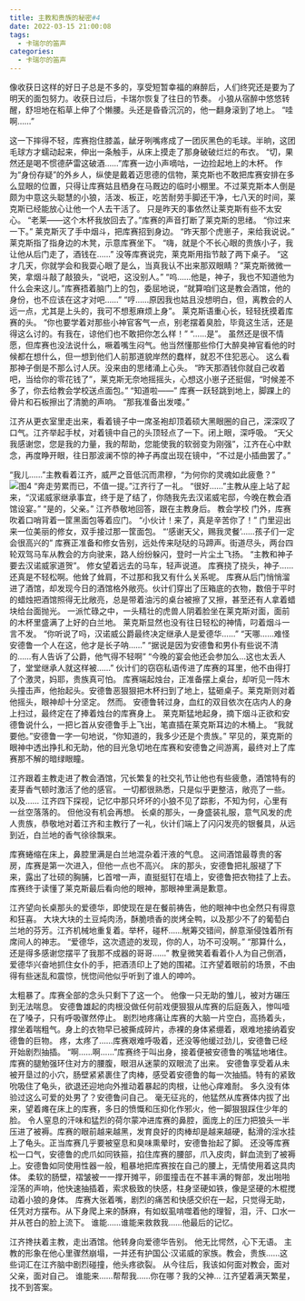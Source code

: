 ```yaml
---
title: 主教和贵族的秘密#4
date: 2022-03-15 21:00:08
tags:
  - 卡瑞尔的笛声
categories:
  - 卡瑞尔的笛声
---
```


像收获日这样的好日子总是不多的，享受短暂幸福的麻醉后，人们终究还是要为了明天的面包努力。收获日过后，卡瑞尔恢复了往日的节奏。
小狼从宿醉中悠悠转醒，舒坦地在稻草上伸了个懒腰。头还是昏昏沉沉的，他一翻身滚到了地上。
“哇啊……”
<!-- more -->
这一下摔得不轻，库赛抱住膝盖，龇牙咧嘴疼成了一团灰黑色的毛球。半晌，这团毛球方才蠕动起来，伸出一条触手，从床上摸走了那身破破烂烂的布衣。
“切，果然还是喝不惯德萨雷这破酒……”库赛一边小声嘀咕，一边捡起地上的木杯。
作为“身份存疑”的外乡人，纵使是戴着迈思德的信物，莱克斯也不敢把库赛安排在多么显眼的位置，只得让库赛姑且栖身在马厩边的临时小棚里。不过莱克斯本人倒是颇为中意这头聪慧的小狼，活泼、板正，吃苦耐劳手脚还干净，七八天的时间，莱克斯已经能放心让他一个人去干活了。
只是昨天的事依然让莱克斯有些不太安心。
“老莱——这个木杯我放回去了。”库赛的声音打断了莱克斯的思绪。
“你过来一下。”
莱克斯灭了手中烟斗，把库赛招到身边。
“昨天那个虎崽子，来给我说说。”
莱克斯指了指身边的木凳，示意库赛坐下。
“嗨，就是个不长心眼的贵族小子，我让他从后门走了，酒钱在……”
没等库赛说完，莱克斯用指节敲了两下桌子。
“这才几天，你就学会和我耍心眼了是么，当真我认不出来那双眼睛？”莱克斯微微一笑，拿烟斗敲了敲狼头，“说吧，这没别人。”
“呜……他是，神子，我也不知道他为什么会来这儿。”库赛捂着脑门上的包，委屈地说，“就算咱们这是教会酒馆，他的身份，也不应该在这才对吧……”
“哼……原因我也姑且没想明白，但，离教会的人远一点，尤其是上头的，我可不想惹麻烦上身”。
莱克斯语重心长，轻轻抚摸着库赛的头。
“你也要学着对那些小神官客气一点，别老摆着臭脸，毕竟这生活，还是得这么讨的。有我在，谅他们也不敢把你怎么样！”
“……是”。
虽然还是很不情愿，但库赛也没法说什么，噘着嘴生闷气。他当然懂那些伶仃大醉臭神官看他的时候都在想什么，但一想到他们人前那道貌岸然的蠢样，就忍不住犯恶心。
这么看那神子倒是不那么讨人厌。没来由的思绪涌上心头。
“昨天那酒钱你就自己收着吧，当给你的零花钱了”，莱克斯无奈地摇摇头，心想这小崽子还挺倔，“时候差不多了，你去给教会学校送点面包。”
“知道啦——”
库赛一跃轻跳到地上，脚踝上的骨片和石板擦出了清脆的声响。
“那我准备出发喽。”

江齐从更衣室里走出来，看着镜子中一席圣袍却顶着硕大黑眼圈的自己，深深叹了口气。江齐举起手杖，对着镜中自己的头顶轻点了一下。闭上眼，深呼吸。
“天父我感谢您，您是我的力量，我的帮助，您能使我的软弱变为刚强”，江齐在心中默念，再度睁开眼，往日那波澜不惊的神子再度出现在镜中，“不过是小插曲罢了。”

 “我儿……”主教看着江齐，威严之音低沉而肃穆，“为何你的灵魂如此疲惫？”
 ![图4](4.jpg)
“奔走劳累而已，不值一提。”江齐行了一礼。
“很好……”主教从座上站了起来，“汉诺威家继承事宜，终于是了结了，你随我先去汉诺威宅邸，今晚在教会酒馆设宴。”
“是的，父亲。”
江齐恭敬地回答，跟在主教身后。
教会学校 门外，库赛吹着口哨背着一筐黑面包等着应门。
“小伙计！来了，真是辛苦你了！”
门里迎出来一位美丽的修女，双手接过那一筐面包。
“‘感谢天父，赐我灵餐’……孩子们一定会很高兴的”
库赛正准备和修女告别，远处传来哒哒的马蹄声。街道尽头，两台四轮双驾马车从教会的方向驶来，路人纷纷躲闪，登时一片尘土飞扬。
“主教和神子要去汉诺威家道贺”。
修女望着远去的马车，轻声说道。
库赛挠了挠头，神子……还真是不轻松啊。他耸了耸肩，不过那和我又有什么关系呢。
库赛从后门悄悄溜进了酒馆，却发现今日的酒馆格外敞亮。伙计们穿出了压箱底的衣物，数倍于平时的蜡烛把酒馆照得无比敞亮，总是带着油污的桌台被擦了又擦，甚至还有人拿着蜡块给台面抛光。
一派忙碌之中，一头精壮的虎兽人阴着脸坐在莱克斯对面，面前的木杯里盛满了上好的白兰地。
莱克斯显然也没有往日轻松的神情，叼着烟斗一言不发。
“你听说了吗，汉诺威公爵最终决定继承人是爱德华……”
“天哪……难怪安德鲁一个人在这，他才是长子呐……”
“据说是因为安德鲁和男仆有些说不清的……有人告诉了公爵，他气得不轻啊”
“今晚的宴会他还会参加么…这也太丢人了，堂堂继承人就这样被……”
伙计们的窃窃私语传进了库赛的耳里，他不由得打了个激灵，妈耶，贵族真可怕。
库赛端起烛台，正准备摆上桌台，却听见一阵木头撞击声，他抬起头。安德鲁恶狠狠把木杯扫到了地上，猛砸桌子。莱克斯则对着他摇头，眼神却十分坚定。
然而。
安德鲁转过身，血红的双目依次在店内人的身上扫过，最终定在了捧着烛台的库赛身上。
莱克斯猛地起身，摘下烟斗正欲和安德鲁说什么，一把匕首从安德鲁手上飞出，笔直插在莱克斯耳边的木桶上。
“我就要他。”安德鲁一字一句地说，“你知道的，我多少还是个贵族。”
罕见的，莱克斯的眼神中透出挣扎和无助，他的目光急切地在库赛和安德鲁之间游离，最终对上了库赛那不解的暗绿眼瞳。

江齐跟着主教走进了教会酒馆，冗长繁复的社交礼节让他也有些疲惫，酒馆特有的麦芽香气顿时激活了他的感官。
一切都很熟悉，只是似乎更整洁，敞亮了一些。
以及……
江齐四下探视，记忆中那只坏坏的小狼不见了踪影，不知为何，心里有一丝空落落的。
但他没有机会再想。
长桌的那头，一身盛装礼服，意气风发的虎人贵族，恭敬地对着江齐和主教行了一礼，伙计们端上了闪闪发亮的银餐具，从远到近，白兰地的香气徐徐飘来。

库赛蜷缩在床上，鼻腔里满是白兰地混杂着汗液的气息。
这间酒馆最尊贵的客房，库赛是第一次进入，但他一点也不高兴。
床的那头，安德鲁把礼服褪了下来，露出了壮硕的胸脯，匕首噌一声，直挺挺钉在墙上，安德鲁把衣物挂了上去。
库赛终于读懂了莱克斯最后看向他的眼神，那眼神里满是歉意。

江齐望向长桌那头的爱德华，即使现在是在餐前祷告，他的眼神中也全然只有得意和狂喜。
大块大块的土豆炖肉汤，酥脆喷香的炭烤全鸭，以及那少不了的葡萄白兰地的芬芳。江齐机械地重复着。举杯，碰杯……觥筹交错间，醉意渐侵蚀着所有席间人的神志。
“爱德华，这次遗迹的发现，你的人，功不可没啊。”
“那算什么，还是得多感谢您摆平了我那不成器的哥哥……”
教皇微笑着看着仆人为自己倒酒，爱德华兴奋地抓住女仆的手，把酒渍印上了她的围裙。江齐望着眼前的场景，不由得有些迷乱和震惊，恍惚间他似乎听到了谁人的呻吟。

太粗暴了。库赛全部的念头只剩下了这一个。
他像一只无助的雏儿，被对方碾压到无法喘息。
安德鲁雄起的肉根没做任何前戏便狠狠从库赛的后庭轰入，惨叫噎在了嗓子，只有呼吸骤然停止。
剧烈地疼痛让库赛的大脑一片空白，高扬着头，撑坐着喘粗气。身上的衣物早已被撕成碎片，赤裸的身体紧绷着，艰难地接纳着安德鲁的巨物。
疼，太疼了……库赛艰难呼吸着，还没等他缓过劲儿，安德鲁已经开始剧烈抽插。
“啊……啊……”库赛终于叫出身，接着便被安德鲁的嘴猛地堵住。库赛的腿勉强环住对方的腰腹，眼泪从迷蒙的双眼流了出来。
安德鲁享受着从未被开垦过的小穴，肠壁紧紧裹住了肉棒，感受着安德鲁的每一次抽插。特有的紧致吮吸住了龟头，欲退还迎地向外推动着暴起的肉根，让他心痒难耐。
多久没有体验过这么可爱的处男了？安德鲁问自己。
毫无征兆的，他猛然从库赛体内拔了出来，望着瘫在床上的库赛，多日的愤慨和压抑化作邪火，他一脚狠狠踩住少年的脸。
令人窒息的汗味和猛烈的荷尔蒙冲进库赛的鼻腔，面庞上的压力把狼头一半压进了被褥。库赛的眼前越来越黑，发育良好的肉棒却是越来越硬，黏滑的淫水挂上了龟头。正当库赛几乎要被窒息和臭味熏晕时，安德鲁抬起了脚。
还没等库赛松一口气，安德鲁的虎爪如同铁箍，掐住库赛的腰部，爪入皮肉，鲜血流到了被褥上。安德鲁如同使用性器一般，粗暴地把库赛按在自己的腰上，无情使用着这具肉体。
柔软的肠壁，褶皱被一一撑开摊平，卵蛋撞击在不甚丰满的臀部，发出啪啪淫荡的声响，他快速抽插着，索求极致的快感，柱身坚硬如铁，像是坚硬的木棍搅动着小狼的身体。
库赛大张着嘴，剧烈的痛苦和快感交织在一起，只觉得无助，任凭对方摆布。从下身爬上来的酥麻，有如蚁虱啃噬着他的理智，泪，汗、口水一并从苍白的脸上流下。
谁能……谁能来救救我……他最后的记忆。


江齐搀扶着主教，走出酒馆。他转身向爱德华告别。
他无比愕然，心下无语。
主教的形象在他心里骤然崩塌，一并还有护国公·汉诺威的家族。教会，贵族……这些词汇在江齐脑中剧烈碰撞，他头疼欲裂。
从今往后，我该如何面对教会，面对父亲，面对自己。
谁能来……帮帮我……你在哪？我的父神…
江齐望着满天繁星，找不到答案。
